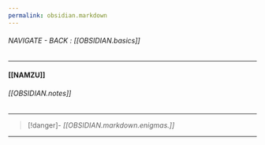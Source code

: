 ```yaml
---
permalink: obsidian.markdown
---
```




###### NAVIGATE - BACK : [[OBSIDIAN.basics]]
-----
#### [[NAMZU]]


###### [[OBSIDIAN.notes]]


-----
>[!danger]- *[[OBSIDIAN.markdown.enigmas.]]*
-------
